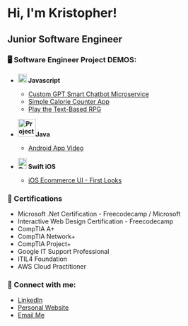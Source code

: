 # Hi, I'm Kristopher!

## Junior Software Engineer

### 🖥️ Software Engineer Project DEMOS:


- **<img src="https://github.com/user-attachments/assets/e1f41e72-16ea-45c5-9436-b025e062b47a" alt="Project Demo" width="20" height="20" /> Javascript**
  - [Custom GPT Smart Chatbot Microservice](https://kilichpro.com/software/2024/6/5/9pacvqrfbu188wz5ww8bsc91olbpb5)
  - [Simple Calorie Counter App](https://krisilich.github.io/CalorieCounter/)
  - [Play the Text-Based RPG](https://krisilich.github.io/textbasedRPG/)
  

- **<img src="https://aety.io/wp-content/uploads/2016/11/java-logo-vector.png" alt="Project Demo" width="40" height="40" />Java**
  - [Android App Video](https://kilichpro.com/software/2024/3/11/3evs32sm5kfiby7rzebpr248714b11)


- **<img src="https://pngimg.com/uploads/apple_logo/small/apple_logo_PNG19673.png" alt="Project Demo" width="20" height="25" /> Swift iOS**
  - [iOS Ecommerce UI - First Looks](https://kilichpro.com/software/heirloom-early-stages-swift-ui-demo)



### 📄 Certifications
- Microsoft .Net Certification - Freecodecamp / Microsoft
- Interactive Web Design Certification - Freecodecamp
- CompTIA A+
- CompTIA Network+
- CompTIA Project+
- Google IT Support Professional
- ITIL4 Foundation
- AWS Cloud Practitioner

### 🔗 Connect with me:
- [LinkedIn](https://www.linkedin.com/in/kristopher-ilich/)
- [Personal Website](www.kilichpro.com/software)
- [Email Me](mailto:kristopherilich@gmail.com)
